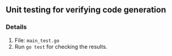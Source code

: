 ## Unit testing for verifying code generation

### Details
1. File: `main_test.go`
2. Run `go test` for checking the results.
